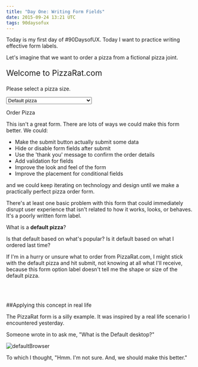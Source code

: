 ```yaml
---
title: "Day One: Writing Form Fields"
date: 2015-09-24 13:21 UTC
tags: 90daysofux
---
```


Today is my first day of #90DaysofUX. Today I want to practice writing effective form labels.

Let's imagine that we want to order a pizza from a fictional pizza joint.

<form id="pizzaForm">
<p style="font-size: 1.5em;">Welcome to PizzaRat.com </p>
<p>Please select a pizza size.</p>
<select name="pizzaSize">
  <option value="16">Default pizza</option>
  <option value="6">Personal Pan: 6" (Round)</option>
  <option value="10">Small: 10" (Round)</option>
  <option value="13">Medium: 13" (Round)</option>
  <option value="16">Large: 16" (Round)</option>
  <option value="18">Extra-Large: 18" (Round)</option>
  <option value="48">Extra-Large: 48" x 6" (Rectangular)</option>
  <option value="custom">Custom pizza</option>
</select>

<div id="shape" style="display:none;">
<p>Please select a pizza shape.</p>
<select name="pizzaShape">
  <option value="round">Round</option>
  <option value="rect">Rectangular</option>
</select>
</div>

<div id="round" style="display:none;">
<p>Please specify a diameter for your round pizza.</p>
  <label for="diameter" class="inline">Diameter</label>
  <input type="text" class="inline" name="diameter">
  <p class="inline units">in</p>
</div>
<div id="rect" style="display:none;">
<p>Please specify a width and height for your rectangular pizza.</p>
  <label for="width" class="inline">Width</label>
  <input type="text" class="inline" name="width">
  <p class="inline units">in</p>
  <p class="inline multiplier">x</p>
  <label for="height" class="inline">Height</label>
  <input type="text" class="inline" name="height">
  <p class="inline units">in</p>
</div>
<div type="submit" id="submit">
<p>Order Pizza</p>
</div>
<div type="submit" id="post-submit" style="display:none;">
<p>Success</p>
</div>
<div id="formThanks" style="display: none;">
<p>Thank you for ordering from PizzaRat.com!</p>
</div>
</form>

This isn't a great form. There are lots of ways we could make this form better. We could:

* Make the submit button actually submit some data
* Hide or disable form fields after submit
* Use the 'thank you' message to confirm the order details
* Add validation for fields
* Improve the look and feel of the form
* Improve the placement for conditional fields

and we could keep iterating on technology and design until we make a practically perfect pizza order form.

There's at least one basic problem with this form that could immediately disrupt user experience that isn't related to how it works, looks, or behaves. It's a poorly written form label.

What is a **default pizza**?

Is that default based on what's popular? Is it default based on what I ordered last time?

If I'm in a hurry or unsure what to order from PizzaRat.com, I might stick with the default pizza and hit submit, not knowing at all what I'll receive, because this form option label doesn't tell me the shape or size of the default pizza.

<br/>
<br/>

##Applying this concept in real life

The PizzaRat form is a silly example. It was inspired by a real life scenario I encountered yesterday.

Someone wrote in to ask me, "What is the Default desktop?"

![defaultBrowser](/img/defaultDesktop.png)

To which I thought, "Hmm. I'm not sure. And, we should make this better."

